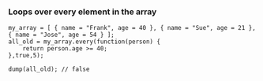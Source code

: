 ### Loops over every element in the array
```luceescript+trycf
my_array = [ { name = "Frank", age = 40 }, { name = "Sue", age = 21 }, { name = "Jose", age = 54 } ];
all_old = my_array.every(function(person) {
    return person.age >= 40;
},true,5);

dump(all_old); // false
```
